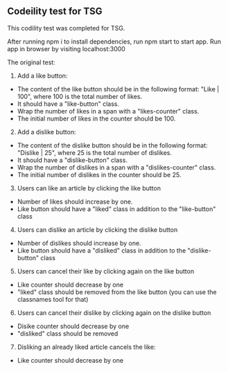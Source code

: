 ## Codeility test for TSG

This codility test was completed for TSG.

After running npm i to install dependencies, run npm start to start app. Run app in browser by visiting localhost:3000

The original test:

1) Add a like button:
 - The content of the like button should be in the following format: "Like | 100", where 100 is the total number of likes.
 - It should have a "like-button" class.
 - Wrap the number of likes in a span with a "likes-counter" class.
 - The initial number of likes in the counter should be 100.
 
 2) Add a dislike button:
  - The content of the dislike button should be in the following format: "Dislike | 25", where 25 is the total number of dislikes.
 - It should have a "dislike-button" class.
 - Wrap the number of dislikes in a span with a "dislikes-counter" class.
 - The initial number of dislikes in the counter should be 25.
 
 3) Users can like an article by clicking the like button
 - Number of likes should increase by one.
 - Like button should have a "liked" class in addition to the "like-button" class
 
 4) Users can dislike an article by clicking the dislike button
  - Number of dislikes should increase by one.
  - Like button should have a "disliked" class in addition to the "dislike-button" class
  
  5) Users can cancel their like by clicking again on the like button
  - Like counter should decrease by one
  - "liked" class should be removed from the like button (you can use the classnames tool for that)
  
  6) Users can cancel their dislike by clicking again on the dislike button
  - Disike counter should decrease by one
  - "disliked" class should be removed 
  
  7) Disliking an already liked article cancels the like:
  - Like counter should decrease by one
